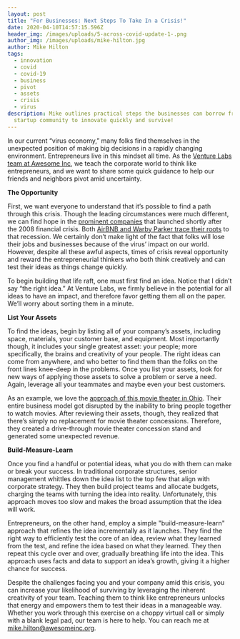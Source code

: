 ```yaml
---
layout: post
title: "For Businesses: Next Steps To Take In a Crisis!"
date: 2020-04-10T14:57:15.596Z
header_img: /images/uploads/5-across-covid-update-1-.png
author_img: /images/uploads/mike-hilton.jpg
author: Mike Hilton
tags:
  - innovation
  - covid
  - covid-19
  - business
  - pivot
  - assets
  - crisis
  - virus
description: Mike outlines practical steps the businesses can borrow from the
  startup community to innovate quickly and survive!
---
```

In our current “virus economy,” many folks find themselves in the unexpected position of making big decisions in a rapidly changing environment. Entrepreneurs live in this mindset all time. As the [Venture Labs team at Awesome Inc](https://www.awesomeinc.org/venture-labs), we teach the corporate world to think like entrepreneurs, and we want to share some quick guidance to help our friends and neighbors pivot amid uncertainty.



**The Opportunity**



First, we want everyone to understand that it’s possible to find a path through this crisis. Though the leading circumstances were much different, we can find hope in the [prominent companies](https://twitter.com/yuris/status/1236380762326224896?lang=en) that launched shortly after the 2008 financial crisis. Both [AirBNB and Warby Parker trace their roots](https://www.inc.com/anne-gherini/6-iconic-companies-that-succeeded-during-a-recession.html) to that recession. We certainly don’t make light of the fact that folks will lose their jobs and businesses because of the virus’ impact on our world. However, despite all these awful aspects, times of crisis reveal opportunity and reward the entrepreneurial thinkers who both think creatively and can test their ideas as things change quickly.



To begin building that life raft, one must first find an idea. Notice that I didn’t say “the right idea.” At Venture Labs, we firmly believe in the potential for all ideas to have an impact, and therefore favor getting them all on the paper. We’ll worry about sorting them in a minute.



**List Your Assets**



To find the ideas, begin by listing all of your company’s assets, including space, materials, your customer base, and equipment. Most importantly though, it includes your single greatest asset: your people; more specifically, the brains and creativity of your people. The right ideas can come from anywhere, and who better to find them than the folks on the front lines knee-deep in the problems. Once you list your assets, look for new ways of applying those assets to solve a problem or serve a need. Again, leverage all your teammates and maybe even your best customers.



As an example, we love the [approach of this movie theater in Ohio](https://www.delgazette.com/news/83016/popping-in-for-movie-treats). Their entire business model got disrupted by the inability to bring people together to watch movies. After reviewing their assets, though, they realized that there’s simply no replacement for movie theater concessions. Therefore, they created a drive-through movie theater concession stand and generated some unexpected revenue.



**Build-Measure-Learn**



Once you find a handful or potential ideas, what you do with them can make or break your success. In traditional corporate structures, senior management whittles down the idea list to the top few that align with corporate strategy. They then build project teams and allocate budgets, charging the teams with turning the idea into reality. Unfortunately, this approach moves too slow and makes the broad assumption that the idea will work.



Entrepreneurs, on the other hand, employ a simple "build-measure-learn" approach that refines the idea incrementally as it launches. They find the right way to efficiently test the core of an idea, review what they learned from the test, and refine the idea based on what they learned. They then repeat this cycle over and over, gradually breathing life into the idea. This approach uses facts and data to support an idea’s growth, giving it a higher chance for success.



Despite the challenges facing you and your company amid this crisis, you can increase your likelihood of surviving by leveraging the inherent creativity of your team. Teaching them to think like entrepreneurs unlocks that energy and empowers them to test their ideas in a manageable way. Whether you work through this exercise on a choppy virtual call or simply with a blank legal pad, our team is here to help. You can reach me at [mike.hilton@awesomeinc.org](mailto:mike.hilton@awesomeinc.org).